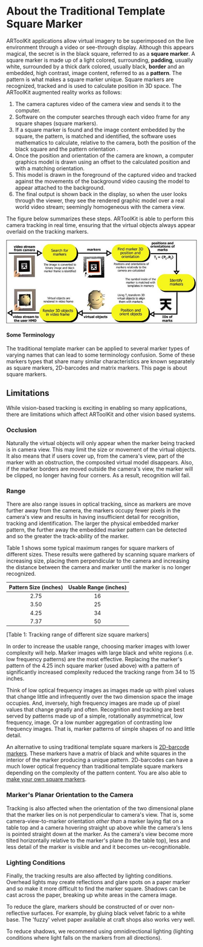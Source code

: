 # About the Traditional Template Square Marker
ARToolKit applications allow virtual imagery to be superimposed on the live environment through a video or see-through display. Although this appears magical, the secret is in the black square, referred to as a **square marker**. A square marker is made up of a light colored, surrounding, **padding**, usually white, surrounded by a thick dark colored, usually black, **border** and an embedded, high contrast, image content, referred to as a **pattern**. The pattern is what makes a square marker unique. Square markers are recognized, tracked and is used to calculate position in 3D space. The ARToolKit augmented reality works as follows:

1.  The camera captures video of the camera view and sends it to the computer.
2.  Software on the computer searches through each video frame for any square shapes (square markers).
3.  If a square marker is found and the image content embedded by the square, the pattern, is matched and identified, the software uses mathematics to calculate, relative to the camera, both the position of the black square and the pattern orientation .
4.  Once the position and orientation of the camera are known, a computer graphics model is drawn using an offset to the calculated position and with a matching orientation.
5.  This model is drawn in the foreground of the captured video and tracked against the movements of the background video causing the model to appear attached to the background.
6.  The final output is shown back in the display, so when the user looks through the viewer, they see the rendered graphic model over a real world video stream; seemingly homogeneous with the camera view.

The figure below summarizes these steps. ARToolKit is able to perform this camera tracking in real time, ensuring that the virtual objects always appear overlaid on the tracking markers.

![The ARToolKit tracking process][diagram]

#### Some Terminology
The traditional template marker can be applied to several marker types of varying names that can lead to some terminology confusion. Some of these markers types that share many similar characteristics are known separately as square markers, 2D-barcodes and matrix markers. This page is about square markers.

## Limitations
While vision-based tracking is exciting in enabling so many applications, there are limitations which affect ARToolKit and other vision based systems.

### Occlusion
Naturally the virtual objects will only appear when the marker being tracked is in camera view. This may limit the size or movement of the virtual objects. It also means that if users cover up, from the camera's view, part of the marker with an obstruction, the composited virtual model disappears. Also, if the marker borders are moved outside the camera's view, the marker will be clipped, no longer having four corners. As a result, recognition will fail. 

### Range
There are also range issues in optical tracking, since as markers are move further away from the camera, the markers occupy fewer pixels in the camera's view and results in having insufficient detail for recognition, tracking and identification. The larger the physical embedded marker pattern, the further away the embedded marker pattern can be detected and so the greater the track-ability of the marker.

Table 1 shows some typical maximum ranges for square markers of different sizes. These results were gathered by scanning square markers of increasing size, placing them perpendicular to the camera and increasing the distance between the camera and marker until the marker is no longer recognized.

| Pattern Size (inches)  |  Usable Range (inches) |
| :---------------------------: | :-------------------------------:
| 2.75                              | 16
| 3.50                              | 25
| 4.25                              | 34
| 7.37                              | 50
[Table 1: Tracking range of different size square markers]

In order to increase the usable range, choosing marker images with lower complexity will help. Marker images with large black and white regions (i.e. low frequency patterns) are the most effective. Replacing the marker's pattern of the 4.25 inch square marker (used above) with a pattern of significantly increased complexity reduced the tracking range from 34 to 15 inches.

Think of low optical frequency images as images made up with pixel values that change little and infrequently over the two dimension space the image occupies. And, inversely, high frequency images are made up of pixel values that change greatly and often.  Recognition and tracking are best served by patterns made up of a simple, rotationally asymmetrical, low frequency, image. Or a low number aggregation of contrasting low frequency images. That is, marker patterns of simple shapes of no and little detail.

An alternative to using traditional template square markers is [2D-barcode markers][marker_barcode]. These markers have a matrix of black and white squares in the interior of the marker producing a unique pattern. 2D-barcodes can have a much lower optical frequency than traditional template square markers depending on the complexity of the pattern content. You are also able to [make your own square markers][marker_training].

### Marker's Planar Orientation to the Camera
Tracking is also affected when the orientation of the two dimensional  plane that the marker lies on is not perpendicular to camera's view. That is, some camera-view-to-marker orientation *other than* a marker laying flat on a table top and a camera hovering straight up above while the camera's lens is pointed straight down at the marker. As the camera's view become more tilted horizontally relative to the marker's plane (to the table top), less and less detail of the marker is visible and and it becomes un-recognitionable.

### Lighting Conditions
Finally, the tracking results are also affected by lighting conditions. Overhead lights may create reflections and glare spots on a paper marker and so make it more difficult to find the marker square. Shadows can be cast across the paper, breaking up white areas in the camera image.

To reduce the glare, markers should be constructed of or over non-reflective surfaces. For example, by gluing black velvet fabric to a white base. The 'fuzzy' velvet paper available at craft shops also works very well.

To reduce shadows, we recommend using omnidirectional lighting (lighting conditions where light falls on the markers from all directions).

[diagram]: ../_media/diagram.jpg
[marker_barcode]: marker_barcode
[marker_training]: marker_training
